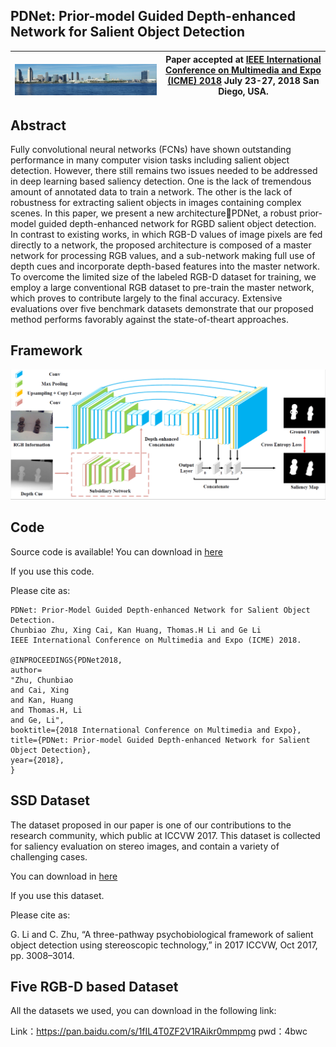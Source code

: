## PDNet: Prior-model Guided Depth-enhanced Network for Salient Object Detection




|  ![ICME 2018 logo][logo-ICME] | Paper accepted at [IEEE International Conference on Multimedia and Expo (ICME) 2018](http://www.icme2018.org/) July 23-27, 2018 San Diego, USA. |
|:-:|---|

[logo-ICME]: https://github.com/ChunbiaoZhu/PDNet/blob/master/icme.png "ICME 2018 logo"




## Abstract

Fully convolutional neural networks (FCNs) have shown outstanding
performance in many computer vision tasks including
salient object detection. However, there still remains two
issues needed to be addressed in deep learning based saliency
detection. One is the lack of tremendous amount of annotated
data to train a network. The other is the lack of robustness
for extracting salient objects in images containing complex
scenes. In this paper, we present a new architecture􀀀PDNet, a
robust prior-model guided depth-enhanced network for RGBD
salient object detection. In contrast to existing works, in
which RGB-D values of image pixels are fed directly to a network,
the proposed architecture is composed of a master network
for processing RGB values, and a sub-network making
full use of depth cues and incorporate depth-based features
into the master network. To overcome the limited size of the
labeled RGB-D dataset for training, we employ a large conventional
RGB dataset to pre-train the master network, which
proves to contribute largely to the final accuracy. Extensive
evaluations over five benchmark datasets demonstrate that our
proposed method performs favorably against the state-of-theart
approaches.

 


## Framework
![QFramework saliency detection](https://github.com/ChunbiaoZhu/PDNet/blob/master/framework.png)


## Code

Source code is available! You can download in [here](https://github.com/cai199626/PDNet) 

If you use this code.

Please cite as:

    PDNet: Prior-Model Guided Depth-enhanced Network for Salient Object Detection.
    Chunbiao Zhu, Xing Cai, Kan Huang, Thomas.H Li and Ge Li
    IEEE International Conference on Multimedia and Expo (ICME) 2018.

    @INPROCEEDINGS{PDNet2018,
    author=
    "Zhu, Chunbiao
    and Cai, Xing
    and Kan, Huang
    and Thomas.H, Li
    and Ge, Li",
    booktitle={2018 International Conference on Multimedia and Expo},
    title={PDNet: Prior-model Guided Depth-enhanced Network for Salient Object Detection},
    year={2018},
    }

## SSD Dataset
The dataset proposed in our paper is one of our contributions to the research community, which public at ICCVW 2017. This dataset is collected for saliency evaluation on stereo images, and contain a variety of challenging cases.

You can download in [here](https://github.com/ChunbiaoZhu/TPPF)

If you use this dataset.

Please cite as:

G. Li and C. Zhu, “A three-pathway psychobiological
framework of salient object detection using stereoscopic
technology,” in 2017 ICCVW, Oct 2017, pp. 3008–3014.


## Five RGB-D based Dataset
All the datasets we used, you can download in the following link:

Link：https://pan.baidu.com/s/1fIL4T0ZF2V1RAikr0mmpmg 
pwd：4bwc


